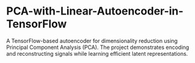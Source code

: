 # PCA-with-Linear-Autoencoder-in-TensorFlow
A TensorFlow-based autoencoder for dimensionality reduction using Principal Component Analysis (PCA). The project demonstrates encoding and reconstructing signals while learning efficient latent representations.
